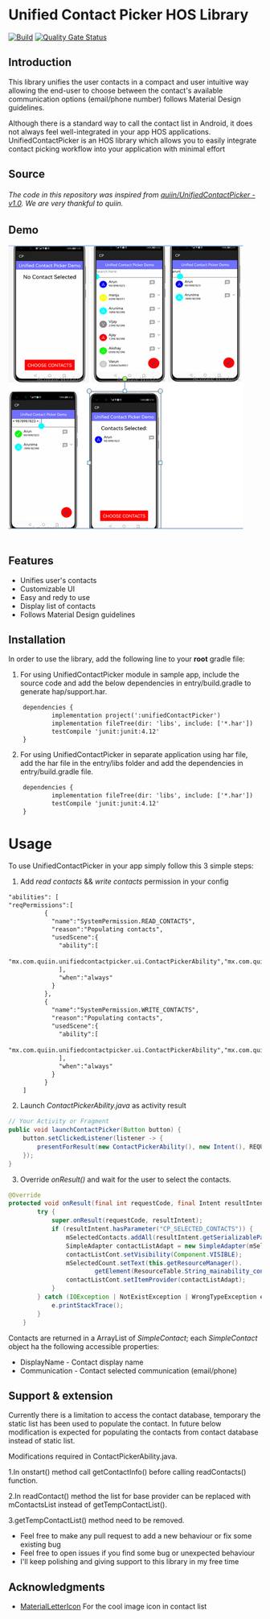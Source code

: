 # Unified Contact Picker HOS Library

[![Build](https://github.com/HUSSAINKMM/UnifiedContactPicker/actions/workflows/main.yml/badge.svg)](https://github.com/HUSSAINKMM/UnifiedContactPicker/actions/workflows/main.yml)
[![Quality Gate Status](https://sonarcloud.io/api/project_badges/measure?project=applibgroup_UnifiedContactPicker&metric=alert_status)](https://sonarcloud.io/dashboard?id=applibgroup_UnifiedContactPicker)

## Introduction

This library unifies the user contacts in a compact and user intuitive way allowing the end-user to choose between the contact's available communication options (email/phone number) follows Material Design guidelines.

Although there is a standard way to call the contact list in Android, it does not always feel well-integrated in your app
HOS applications.
UnifiedContactPicker is an HOS library which allows you to easily integrate contact picking workflow into your application with minimal effort

## Source
 
###### The code in this repository was inspired from [quiin/UnifiedContactPicker - v1.0](https://github.com/quiin/UnifiedContactPicker). We are very thankful to quiin.

## Demo

![Layout_ability_main](Images/UnifiedContactPickerMainPage.png)
&nbsp;&nbsp;&nbsp;&nbsp;&nbsp;&nbsp;&nbsp;&nbsp;&nbsp;&nbsp;&nbsp;&nbsp;&nbsp;&nbsp;&nbsp;&nbsp;


## Features

* Unifies user's contacts
* Customizable UI
* Easy and redy to use
* Display list of contacts
* Follows Material Design guidelines

## Installation

In order to use the library, add the following line to your **root** gradle file:

1. For using UnifiedContactPicker module in sample app, include the source code and add the below dependencies in entry/build.gradle to generate hap/support.har.
```
	dependencies {
            implementation project(':unifiedContactPicker')
            implementation fileTree(dir: 'libs', include: ['*.har'])
            testCompile 'junit:junit:4.12'
	}
```
2. For using UnifiedContactPicker in separate application using har file, add the har file in the entry/libs folder and add the dependencies in entry/build.gradle file.
```
	dependencies {
            implementation fileTree(dir: 'libs', include: ['*.har'])
            testCompile 'junit:junit:4.12'
	}

```


# Usage

To use UnifiedContactPicker in your app simply follow this 3 simple steps:

1. Add _read contacts_ && _write contacts_ permission in your config

```
"abilities": [
"reqPermissions":[
          {
            "name":"SystemPermission.READ_CONTACTS",
            "reason":"Populating contacts",
            "usedScene":{
              "ability":[
                "mx.com.quiin.unifiedcontactpicker.ui.ContactPickerAbility","mx.com.quiin.unifiedcontactpicker.MainAbility"
              ],
              "when":"always"
            }
          },
          {
            "name":"SystemPermission.WRITE_CONTACTS",
            "reason":"Populating contacts",
            "usedScene":{
              "ability":[
                "mx.com.quiin.unifiedcontactpicker.ui.ContactPickerAbility","mx.com.quiin.unifiedcontactpicker.MainAbility"
              ],
              "when":"always"
            }
          }
    ]
```

2. Launch _ContactPickerAbility.java_ as activity result

```java
// Your Activity or Fragment
public void launchContactPicker(Button button) {
    button.setClickedListener(listener -> {
        presentForResult(new ContactPickerAbility(), new Intent(), REQUEST_CONTACT_PICKER);
    });
}
```

3. Override _onResult()_  and wait for the user to select the contacts.

```java
@Override
protected void onResult(final int requestCode, final Intent resultIntent) {
        try {
            super.onResult(requestCode, resultIntent);
            if (resultIntent.hasParameter("CP_SELECTED_CONTACTS")) {
                mSelectedContacts.addAll(resultIntent.getSerializableParam("CP_SELECTED_CONTACTS"));
                SimpleAdapter contactListAdapt = new SimpleAdapter(mSelectedContacts, this);
                contactListCont.setVisibility(Component.VISIBLE);
                mSelectedCount.setText(this.getResourceManager().
                        getElement(ResourceTable.String_mainability_contact_select_info).getString());
                contactListCont.setItemProvider(contactListAdapt);
            }
        } catch (IOException | NotExistException | WrongTypeException e) {
            e.printStackTrace();
        }
    }

```

Contacts are returned in a ArrayList of *SimpleContact*; each *SimpleContact* object ha the following accessible properties:

* DisplayName - Contact display name
* Communication - Contact selected communication (email/phone)

## Support & extension

Currently there is a limitation to access the contact database, temporary the static list has been used to populate the contact.
In future below modification is expected for populating the contacts from contact database instead of static list.

Modifications required in ContactPickerAbility.java. 

1.In onstart() method call getContactInfo() before calling readContacts() function.

2.In readContact() method the list for base provider can be replaced with mContactsList instead of getTempContactList().

3.getTempContactList() method need to be removed.

- Feel free to make any pull request to add a new behaviour or fix some existing bug
- Feel free to open issues if you find some bug or unexpected behaviour
- I'll keep polishing and giving support to this library in my free time

## Acknowledgments

 * [MaterialLetterIcon](https://github.com/applibgroup/MaterialLetterIcon) For the cool image icon in contact list


